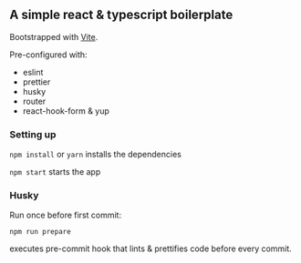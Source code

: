 ## A simple react & typescript boilerplate

Bootstrapped with [Vite](https://vitejs.dev/).

Pre-configured with:

- eslint
- prettier
- husky
- router
- react-hook-form & yup

### Setting up

`npm install` or `yarn` installs the dependencies

`npm start` starts the app

### Husky

Run once before first commit:

`npm run prepare` 

executes pre-commit hook that lints & prettifies code before every commit.
